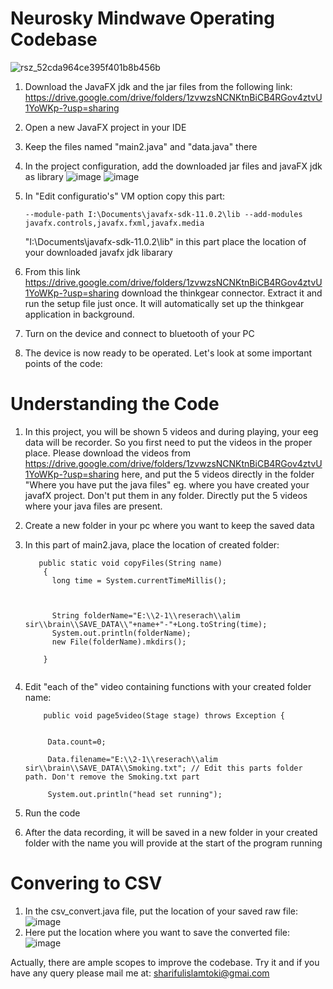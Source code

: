 # Neurosky Mindwave Operating Codebase


![rsz_52cda964ce395f401b8b456b](https://user-images.githubusercontent.com/44304799/137598472-6d0b6a23-f55b-4ef1-a47b-dc3755b97d34.jpg)

1. Download the JavaFX jdk and the jar files from the following link:
   https://drive.google.com/drive/folders/1zvwzsNCNKtnBiCB4RGov4ztvU1YoWKp-?usp=sharing
   
2. Open a new JavaFX project in your IDE
3. Keep the files named "main2.java" and "data.java" there
4. In the project configuration, add the downloaded jar files and javaFX jdk as library
   ![image](https://user-images.githubusercontent.com/44304799/137598649-276422cb-921e-4435-b6d7-4b2f692c3130.png)
   ![image](https://user-images.githubusercontent.com/44304799/137598667-9b173239-951e-4ac2-bb66-d23d099659df.png)
5. In "Edit configuratio's" VM option copy this part:
   ```
   --module-path I:\Documents\javafx-sdk-11.0.2\lib --add-modules javafx.controls,javafx.fxml,javafx.media
   
   ```
   "I:\Documents\javafx-sdk-11.0.2\lib" in this part place the location of your downloaded javafx jdk libarary
7. From this link https://drive.google.com/drive/folders/1zvwzsNCNKtnBiCB4RGov4ztvU1YoWKp-?usp=sharing download the thinkgear connector. Extract it and run the setup file just once. It will automatically set up the thinkgear application in background.
8. Turn on the device and connect to bluetooth of your PC
9. The device is now ready to be operated. Let's look at some important points of the code:

# Understanding the Code

1. In this project, you will be shown 5 videos and during playing, your eeg data will be recorder. So you first need to put the videos in the proper place. Please download the videos from https://drive.google.com/drive/folders/1zvwzsNCNKtnBiCB4RGov4ztvU1YoWKp-?usp=sharing here, and put the 5 videos directly in the folder "Where you have put the java files" eg. where you have created your javafX project. Don't put them in any folder. Directly put the 5 videos where your java files are present.
2. Create a new folder in your pc where you want to keep the saved data
3. In this part of main2.java, place the location of created folder:

    ```
       public static void copyFiles(String name)
        {
          long time = System.currentTimeMillis();



          String folderName="E:\\2-1\\reserach\\alim sir\\brain\\SAVE_DATA\\"+name+"-"+Long.toString(time);
          System.out.println(folderName);
          new File(folderName).mkdirs();

        }  
        
    ```     

4. Edit "each of the" video containing functions with your created folder name:

   ```
       public void page5video(Stage stage) throws Exception {


        Data.count=0;

        Data.filename="E:\\2-1\\reserach\\alim sir\\brain\\SAVE_DATA\\Smoking.txt"; // Edit this parts folder path. Don't remove the Smoking.txt part

        System.out.println("head set running");
   ```
   
   
5.  Run the code
6.  After the data recording, it will be saved in a new folder in your created folder with the name you will provide at the start of the program running


# Convering to CSV
1. In the csv_convert.java file, put the location of your saved raw file:
   ![image](https://user-images.githubusercontent.com/44304799/137599632-0eec02f8-49e1-4eb4-a0c9-9f20c92d9280.png)
2. Here put the location where you want to save the converted file:
    ![image](https://user-images.githubusercontent.com/44304799/137599649-37e33fa0-8291-4969-a387-64839f36c8d9.png)

   

Actually, there are ample scopes to improve the codebase. Try it and if you have any query please mail me at:
sharifulislamtoki@gmai.com
   
   
   
   
   
   
   
   
   
   
   
